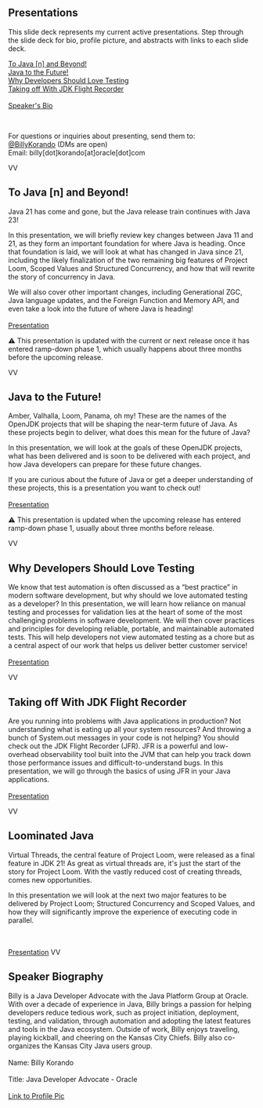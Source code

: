 ## Presentations
This slide deck represents my current active presentations. Step through the slide deck for bio, profile picture, and abstracts with links to each slide deck. 

<a href=#/0/1>To Java [n] and Beyond!</a><br/>
<a href=#/0/2>Java to the Future!</a><br/>
<a href=#/0/3>Why Developers Should Love Testing</a><br/>
<a href=#/0/4>Taking off With JDK Flight Recorder</a><br/>
<br/>
<a href=#/0/5>Speaker's Bio</a><br/>


<br/>

For questions or inquiries about presenting, send them to:<br/> 
[@BillyKorando](https://twitter.com/BillyKorando) (DMs are open)<br/>
Email: billy[dot]korando[at]oracle[dot]com

VV

## To Java [n] and Beyond!

Java 21 has come and gone, but the Java release train continues with Java 23!

In this presentation, we will briefly review key changes between Java 11 and 21, as they form an important foundation for where Java is heading. Once that foundation is laid, we will look at what has changed in Java since 21, including the likely finalization of the two remaining big features of Project Loom, Scoped Values and Structured Concurrency, and how that will rewrite the story of concurrency in Java. 

We will also cover other important changes, including Generational ZGC, Java language updates, and the Foreign Function and Memory API, and even take a look into the future of where Java is heading! 
<br/><br/>
[Presentation](to-java-n-and-beyond/)

⚠️ This presentation is updated with the current or next release once it has entered ramp-down phase 1, which usually happens about three months before the upcoming release.

VV

## Java to the Future!
Amber, Valhalla, Loom, Panama, oh my! These are the names of the OpenJDK projects that will be shaping the near-term future of Java. As these projects begin to deliver, what does this mean for the future of Java?

In this presentation, we will look at the goals of these OpenJDK projects, what has been delivered and is soon to be delivered with each project, and how Java developers can prepare for these future changes. 

If you are curious about the future of Java or get a deeper understanding of these projects, this is a presentation you want to check out!
<br/><br/>
[Presentation](java-to-the-future/)

⚠️ This presentation is updated when the upcoming release has entered ramp-down phase 1, usually about three months before release.

VV

## Why Developers Should Love Testing
We know that test automation is often discussed as a “best practice” in modern software development, but why should we love automated testing as a developer? In this presentation, we will learn how reliance on manual testing and processes for validation lies at the heart of some of the most challenging problems in software development. We will then cover practices and principles for developing reliable, portable, and maintainable automated tests. This will help developers not view automated testing as a chore but as a central aspect of our work that helps us deliver better customer service!
<br/><br/>
[Presentation](why-developers-should-love-testing/)

VV

## Taking off With JDK Flight Recorder
Are you running into problems with Java applications in production? Not understanding what is eating up all your system resources? And throwing a bunch of System.out messages in your code is not helping? You should check out the JDK Flight Recorder (JFR). JFR is a powerful and low-overhead observability tool built into the JVM that can help you track down those performance issues and difficult-to-understand bugs. In this presentation, we will go through the basics of using JFR in your Java applications.
<br/><br/>
[Presentation](taking-off-with-jfr/)

VV

## Loominated Java

Virtual Threads, the central feature of Project Loom, were released as a final feature in JDK 21! As great as virtual threads are, it's just the start of the story for Project Loom. With the vastly reduced cost of creating threads, comes new opportunities. 

In this presentation we will look at the next two major features to be delivered by Project Loom; Structured Concurrency and Scoped Values, and how they will significantly improve the experience of executing code in parallel.

<br/><br/>
[Presentation](loominated-java/)
VV 

## Speaker Biography

Billy is a Java Developer Advocate with the Java Platform Group at Oracle. With over a decade of experience in Java, Billy brings a passion for helping developers reduce tedious work, such as project initiation, deployment, testing, and validation, through automation and adopting the latest features and tools in the Java ecosystem. Outside of work, Billy enjoys traveling, playing kickball, and cheering on the Kansas City Chiefs. Billy also co-organizes the Kansas City Java users group.
<br/><br/>
Name: Billy Korando
<br/><br/>
Title: Java Developer Advocate - Oracle
<br/><br/>
[Link to Profile Pic](https://drive.google.com/file/d/1A5zzpj1HGFIpk83vanCtutOjzN8zb-dz/view?usp=sharing)